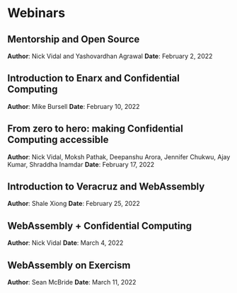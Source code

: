 # Webinars

## Mentorship and Open Source
**Author**: Nick Vidal and Yashovardhan Agrawal
**Date**: February 2, 2022

## Introduction to Enarx and Confidential Computing  
**Author**: Mike Bursell
**Date**: February 10, 2022

## From zero to hero: making Confidential Computing accessible  
**Author**: Nick Vidal, Moksh Pathak, Deepanshu Arora, Jennifer Chukwu, Ajay Kumar, Shraddha Inamdar
**Date**: February 17, 2022

## Introduction to Veracruz and WebAssembly  
**Author**: Shale Xiong
**Date**: February 25, 2022

## WebAssembly + Confidential Computing
**Author**: Nick Vidal
**Date**: March 4, 2022

## WebAssembly on Exercism
**Author**: Sean McBride
**Date**: March 11, 2022
